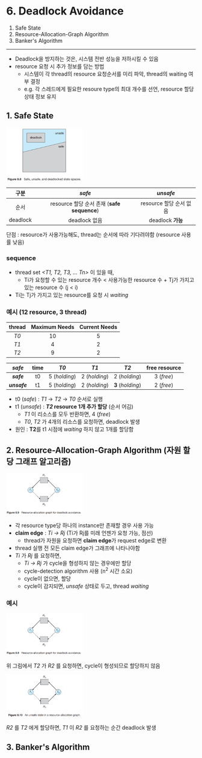 # 6. Deadlock Avoidance

1. Safe State
2. Resource-Allocation-Graph Algorithm
3. Banker's Algorithm

---

- Deadlock을 방지하는 것은, 시스템 전반 성능을 저하시킬 수 있음
- resource 요청 시 추가 정보를 담는 방법
    - 시스템이 각 thread의 resource 요청순서를 미리 파악, thread의 waiting 여부 결정
    - e.g. 각 스레드에게 필요한 resoure type의 최대 개수를 선언, resource 할당 상태 정보 유지

## 1. Safe State

<img src="img.png"  width="40%"/>

|    구분    |                _safe_                 |     _unsafe_      |
|:--------:|:-------------------------------------:|:-----------------:|
|    순서    | resource 할당 순서 존재 (**safe sequence**) | resource 할당 순서 없음 |
| deadlock |              deadlock 없음              |  deadlock **가능**  |

단점 : resource가 사용가능해도, thread는 순서에 따라 기다려야함 (resource 사용률 낮음)

### sequence

- thread set _<T1, T2, T3, ... Tn>_ 이 있을 때,
    - Ti가 요청할 수 있는 resource 개수 < 사용가능한 resource 수 + Tj가 가지고 있는 resource 수 (j < i)
- Ti는 Tj가 가지고 있는 resource를 요청 시 _waiting_

### 예시 (12 resource, 3 thread)

| thread | Maximum Needs | Current Needs |
|:------:|:-------------:|:-------------:|
|  _T0_  |      10       |       5       |
|  _T1_  |       4       |       2       |
|  _T2_  |       9       |       2       |

|    _safe_    | time |     _T0_      |     _T1_      |       _T2_        | **free** resource |
|:------------:|:----:|:-------------:|:-------------:|:-----------------:|:-----------------:|
|  _**safe**_  |  t0  | 5 (_holding_) | 2 (_holding_) |   2 (_holding_)   |    3 (_free_)     |
| _**unsafe**_ |  t1  | 5 (_holding_) | 2 (_holding_) | **3** (_holding_) |    2 (_free_)     |

- t0 (_safe_) : _T1_ -> _T2_ -> _T0_ 순서로 실행
- t1 (_unsafe_) : **_T2_ resource 1개 추가 할당** (순서 어김)
    - _T1_ 이 리소스를 모두 반환하면, 4 (_free_)
    - _T0_, _T2_ 가 4개의 리소스를 요청하면, deadlock 발생
- 원인 : **T2**를 t1 시점에 _waiting_ 하지 않고 1개를 할당함

## 2. Resource-Allocation-Graph Algorithm (자원 할당 그래프 알고리즘)

<img src="img_1.png"  width="40%"/>  

- 각 resource type당 하나의 instance만 존재할 경우 사용 가능
- **claim edge** : _Ti -> Rj_ (Ti가 Rj를 미래 언젠가 요청 가능, 점선)
    - thread가 자원을 요청하면 **claim edge**가 request edge로 변환
- thread 실행 전 모든 claim edge가 그래프에 나타나야함
- _Ti_ 가 _Rj_ 를 요청하면,
    - _Ti -> Rj_ 가 cycle을 형성하지 않는 경우에만 할당
    - cycle-detection algorithm 사용 (n<sup>2</sup> 시간 소요)
    - cycle이 없으면, 할당
    - cycle이 감지되면, _unsafe_ 상태로 두고, thread _waiting_

### 예시

<img src="img_1.png"  width="40%"/>  

위 그림에서 _T2_ 가 _R2_ 를 요청하면, cycle이 형성되므로 할당하지 않음

<img src="img_2.png"  width="40%"/>

_R2_ 를 _T2_ 에게 할당하면, _T1_ 이 _R2_ 를 요청하는 순간 deadlock 발생

## 3. Banker's Algorithm
